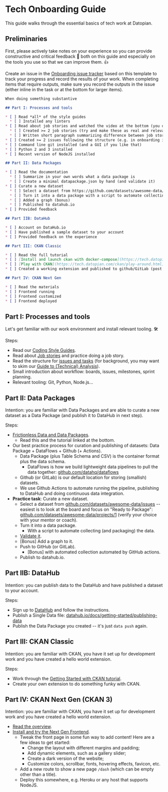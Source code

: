 # Tech Onboarding Guide

This guide walks through the essential basics of tech work at Datopian.

## Preliminaries

First, please actively take notes on your experience so you can provide constructive and critical feedback 📣 both on this guide and especially on the tools you use so that we can improve them. 👍

Create an issue in the [Onboarding issue tracker](https://gitlab.com/datopian/dojo/onboarding/-/issues) based on this template to track your progress and record the results of your work. When completing items that require outputs, make sure you record the outputs in the issue (either inline in the task or at the bottom for larger items).

```md
When doing something substantive

## Part I: Processes and tools

* [ ] Read *all* of the style guides
  * [ ] Installed any linters
* [ ] Read about job stories and watched the video at the bottom (you do *not* need to read all the links)
  * [ ] Created >= 2 job stories (try and make these as real and relevant as possible, pick something you are working on)
  * [ ] Written short paragraph summarizing difference between job stories and user stories
* [ ] Created >= 2 issues following the structure (e.g. in onboarding issue tracker)
* [ ] Command line git installed (and a GUI if you like that)
* [ ] Python 2 and 3 installed
* [ ] Recent version of NodeJS installed

## Part II: Data Packages

* [ ] Read the documentation
  * [ ] Summarize in your own words what a data package is
  * [ ] Create a minimal datapackage.json by hand (and validate it)
* [ ] Curate a new dataset
  * [ ] Select a dataset from https://github.com/datasets/awesome-data/issues
  * [ ] Turn it into a data package with a script to automate collecting the data
  * [ ] Added a graph (bonus)
  * [ ] Published to datahub.io
* [ ] Provided feedback

## Part IIB: DataHub

* [ ] Account on DataHub.io
* [ ] Have published a sample dataset to your account
* [ ] Provided feedback on the experience

## Part III: CKAN Classic

* [ ] Read the full tutorial
* [ ] [Install and launch ckan with docker-compose](https://tech.datopian.com/ckan/getting-started.html)
* [ ] [Play with CKAN](https://tech.datopian.com/ckan/play-around.html) 
* [ ] Created a working extension and published to github/GitLab (post screenshots of results)

## Part IV: CKAN Next Gen

* [ ] Read the materials
* [ ] Frontend running
* [ ] Frontend customized
* [ ] Frontend deployed
```

## Part I: Processes and tools

Let's get familiar with our work environment and install relevant tooling. 🛠

Steps:

* Read our [Coding Style Guides][style-guide].
* Read about [Job stories][user-story] and practice doing a job story.
* Read the structure for [issues and tasks][issues] (for background, you may want to skim our [Guide to (Technical) Analysis][analysis]).
* Small introduction about workflow: boards, issues, milestones, sprint planning.
* Relevant tooling: Git, Python, Node.js...

[style-guide]: /style-guide/
[user-story]: /job-stories/
[issues]: /issues-tasks/
[analysis]: /dojo/analysis/

## Part II: Data Packages

Intention: you are familiar with Data Packages and are able to curate a new dataset as a Data Package (and publish it to DataHub in next step).

Steps:

* [Frictionless Data and Data Packages](https://tech.datopian.com/frictionless/).
  * Read this and the tutorial linked at the bottom.
* Our best practice process for curation and publishing of datasets: Data Package + DataFlows + Github (+ Actions).
  * Data Package (plus Table Schema and CSV) is the container format plus the data schema.
    * DataFlows is how we build lightweight data pipelines to pull the data together: [github.com/datahq/dataflows](https://github.com/datahq/dataflows)
  * Github (or GitLab) is our default location for storing (smallish) datasets.
  * We use Github Actions to automate running the pipeline, publishing to DataHub and doing continuous data integration.
* **Practice task**: Curate a new dataset.
  * Select a dataset from [github.com/datasets/awesome-data/issues](https://github.com/datasets/awesome-data/issues) -- easiest is to look at the board and focus on "Ready to Package": [github.com/datasets/awesome-data/projects/1](https://github.com/datasets/awesome-data/projects/1) (verify your choice with your mentor or coach).
  * Turn it into a data package.
    * With a script to automate collecting (and packaging) the data.
  * [Validate it](https://datahub.io/tools/validate).
  * [Bonus] Add a graph to it.
  * Push to GitHub (or GitLab).
    * [Bonus] with automated collection automated by GitHub actions.
  * Publish to datahub.io.

## Part IIB: DataHub

Intention: you can publish data to the DataHub and have published a dataset to your account.

Steps:

* Sign up to [DataHub][] and follow the instructions.
* Publish a Single Data file: [datahub.io/docs/getting-started/publishing-data](https://datahub.io/docs/getting-started/publishing-data)
* Publish the Data Package you created -- it's just `data push` again.

[DataHub]: https://datahub.io/

## Part III: CKAN Classic

Intention: you are familiar with CKAN, you have it set up for development work and you have created a hello world extension.

Steps:

* Work through the [Getting Started with CKAN tutorial](https://tech.datopian.com/ckan/).
* Create your own extension to do something funky with CKAN.

## Part IV: CKAN Next Gen (CKAN 3)

Intention: you are familiar with CKAN, you have it set up for development work and you have created a hello world extension.

* [Read the overview](https://tech.datopian.com/ckan-v3/).
* [Install and try the Next Gen Frontend](https://tech.datopian.com/frontend/).
  * Tweak the front page in some fun way to add content! Here are a few ideas to get started:
    * Change the layout with different margins and padding;
    * Add dynamic elements, such as a gallery slider;
    * Create a dark version of the website;
    * Customize colors, scrollbar, fonts, hovering effects, favicon, etc.
  * Add a new route to show a new page `/dash` (which can be empty other than a title).
  * Deploy this somewhere, e.g. Heroku or any host that supports NodeJS.
